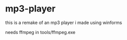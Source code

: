 # mp3-player
this is a remake of an mp3 player i made using winforms

needs ffmpeg in tools/ffmpeg.exe
